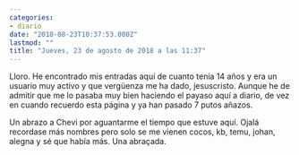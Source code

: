 ```yaml
---
categories:
- diario
date: "2018-08-23T10:37:53.000Z"
lastmod: ""
title: "Jueves, 23 de agosto de 2018 a las 11:37"
---
```


Lloro. He encontrado mis entradas aquí de cuanto tenía 14 años y era un usuario muy activo y que vergüenza me ha dado, jesuscristo. Aunque he de admitir que me lo pasaba muy bien haciendo el payaso aquí a diario, de vez en cuando recuerdo esta página y ya han pasado 7 putos añazos.

Un abrazo a Chevi por aguantarme el tiempo que estuve aquí. Ojalá recordase más nombres pero solo se me vienen cocos, kb, temu, johan, alegna y sé que había más. Una abraçada.